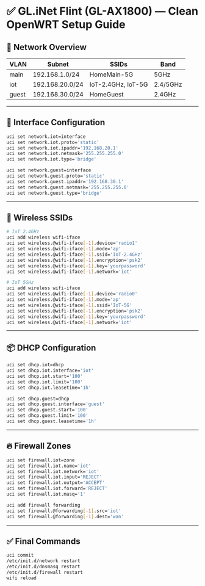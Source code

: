 # ✅ GL.iNet Flint (GL-AX1800) — Clean OpenWRT Setup Guide

## 🧭 Network Overview

| VLAN  | Subnet          | SSIDs                | Band     |
|-------|------------------|-----------------------|----------|
| main  | 192.168.1.0/24   | HomeMain-5G           | 5GHz     |
| iot   | 192.168.20.0/24  | IoT-2.4GHz, IoT-5G    | 2.4/5GHz |
| guest | 192.168.30.0/24  | HomeGuest             | 2.4GHz   |

---

## 🔧 Interface Configuration
```bash
uci set network.iot=interface
uci set network.iot.proto='static'
uci set network.iot.ipaddr='192.168.20.1'
uci set network.iot.netmask='255.255.255.0'
uci set network.iot.type='bridge'

uci set network.guest=interface
uci set network.guest.proto='static'
uci set network.guest.ipaddr='192.168.30.1'
uci set network.guest.netmask='255.255.255.0'
uci set network.guest.type='bridge'
```

---

## 📶 Wireless SSIDs
```bash
# IoT 2.4GHz
uci add wireless wifi-iface
uci set wireless.@wifi-iface[-1].device='radio1'
uci set wireless.@wifi-iface[-1].mode='ap'
uci set wireless.@wifi-iface[-1].ssid='IoT-2.4GHz'
uci set wireless.@wifi-iface[-1].encryption='psk2'
uci set wireless.@wifi-iface[-1].key='yourpassword'
uci set wireless.@wifi-iface[-1].network='iot'

# IoT 5GHz
uci add wireless wifi-iface
uci set wireless.@wifi-iface[-1].device='radio0'
uci set wireless.@wifi-iface[-1].mode='ap'
uci set wireless.@wifi-iface[-1].ssid='IoT-5G'
uci set wireless.@wifi-iface[-1].encryption='psk2'
uci set wireless.@wifi-iface[-1].key='yourpassword'
uci set wireless.@wifi-iface[-1].network='iot'
```

---

## 📦 DHCP Configuration
```bash
uci set dhcp.iot=dhcp
uci set dhcp.iot.interface='iot'
uci set dhcp.iot.start='100'
uci set dhcp.iot.limit='100'
uci set dhcp.iot.leasetime='1h'

uci set dhcp.guest=dhcp
uci set dhcp.guest.interface='guest'
uci set dhcp.guest.start='100'
uci set dhcp.guest.limit='100'
uci set dhcp.guest.leasetime='1h'
```

---

## 🔥 Firewall Zones
```bash
uci set firewall.iot=zone
uci set firewall.iot.name='iot'
uci set firewall.iot.network='iot'
uci set firewall.iot.input='REJECT'
uci set firewall.iot.output='ACCEPT'
uci set firewall.iot.forward='REJECT'
uci set firewall.iot.masq='1'

uci add firewall forwarding
uci set firewall.@forwarding[-1].src='iot'
uci set firewall.@forwarding[-1].dest='wan'
```

---

## ✅ Final Commands
```bash
uci commit
/etc/init.d/network restart
/etc/init.d/dnsmasq restart
/etc/init.d/firewall restart
wifi reload
```
